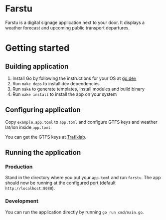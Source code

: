 # Farstu

Farstu is a digital signage application next to your door. It displays a weather
forecast and upcoming public transport departures.

# Getting started

## Building application

1. Install Go by following the instructions for your OS at
   [go.dev](https://go.dev/doc/install)
2. Run `make deps` to install dev dependencies
3. Run `make` to generate templates, install modules and build binary
4. Run `make install` to install the app on your system

## Configuring application

Copy `example.app.toml` to `app.toml` and configure GTFS keys and weather
lat/lon inside `app.toml`.

You can get the GTFS keys at [Trafiklab](https://www.trafiklab.se/api).

## Running the application

### Production

Stand in the directory where you put your `app.toml` and run `farstu`. The app
should now be running at the configured port (default `http://localhost:8080`).

### Development

You can run the application directly by running `go run cmd/main.go`.
